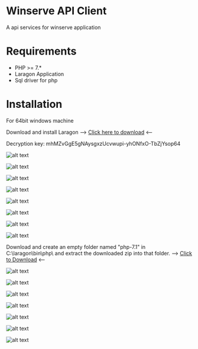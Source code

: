 Winserve API Client
=======================

A api services for winserve application

Requirements
============

* PHP >= 7.*
* Laragon Application
* Sql driver for php

Installation
============

For 64bit windows machine 


Download and install Laragon --> 
[Click here to download](https://mega.nz/#!Xf5CyAiT) <-- 

Decryption key: mhMZvGgE5gNAysgxzUcvwupi-yhONfxO-TbZjYsop64

![alt text](https://github.com/davidgualvez/winserve-client/blob/master/installation/laragon%20window.png)

![alt text](https://github.com/davidgualvez/winserve-client/blob/master/installation/cmdr-cd-to-directory.png)

![alt text](https://github.com/davidgualvez/winserve-client/blob/master/installation/cmdr-composer-install.png)

![alt text](https://github.com/davidgualvez/winserve-client/blob/master/installation/cmdr-copying-env.png)

![alt text](https://github.com/davidgualvez/winserve-client/blob/master/installation/cmdr-key-generate.png)

![alt text](https://github.com/davidgualvez/winserve-client/blob/master/installation/cmdr-editing-env-for-db-credential.png)

![alt text](https://github.com/davidgualvez/winserve-client/blob/master/installation/cmdr-update-env.png)

![alt text](https://github.com/davidgualvez/winserve-client/blob/master/installation/cmdr-config-cache.png) 

Download and create an empty folder named "php-7.1" in C:\laragon\bin\php\ and extract the downloaded zip into that folder. -->
[Click to Download](https://windows.php.net/downloads/releases/php-7.1.30-Win32-VC14-x64.zip) <--

![alt text](https://github.com/davidgualvez/winserve-client/blob/master/installation/php-sql-driver-dll.png)

![alt text](https://github.com/davidgualvez/winserve-client/blob/master/installation/selecting-php7-1.png)

![alt text](https://github.com/davidgualvez/winserve-client/blob/master/installation/selecting-sql-driver.png)

![alt text](https://github.com/davidgualvez/winserve-client/blob/master/installation/clicking-settings.png)

![alt text](https://github.com/davidgualvez/winserve-client/blob/master/installation/laragon-auto-startup-config.png)

![alt text](https://github.com/davidgualvez/winserve-client/blob/master/installation/laragon-starting-server.png)

![alt text](https://github.com/davidgualvez/winserve-client/blob/master/installation/done.png)